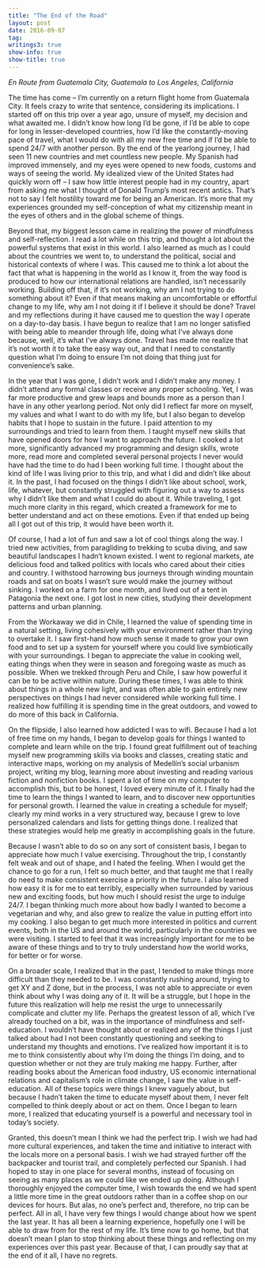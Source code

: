 ```yaml
---
title: "The End of the Road"
layout: post
date: 2016-09-07
tag:
writings3: true
show-info: true
show-title: true
---
```


*En Route from Guatemala City, Guatemala to Los Angeles, California*

The time has come – I’m currently on a return flight home from Guatemala City. It feels crazy to write that sentence, considering its implications. I started off on this trip over a year ago, unsure of myself, my decision and what awaited me. I didn’t know how long I’d be gone, if I’d be able to cope for long in lesser-developed countries, how I’d like the constantly-moving pace of travel, what I would do with all my new free time and if I’d be able to spend 24/7 with another person. By the end of the yearlong journey, I had seen 11 new countries and met countless new people. My Spanish had improved immensely, and my eyes were opened to new foods, customs and ways of seeing the world. My idealized view of the United States had quickly worn off – I saw how little interest people had in my country, apart from asking me what I thought of Donald Trump’s most recent antics. That’s not to say I felt hostility toward me for being an American. It’s more that my experiences grounded my self-conception of what my citizenship meant in the eyes of others and in the global scheme of things.

Beyond that, my biggest lesson came in realizing the power of mindfulness and self-reflection. I read a lot while on this trip, and thought a lot about the powerful systems that exist in this world. I also learned as much as I could about the countries we went to, to understand the political, social and historical contexts of where I was. This caused me to think a lot about the fact that what is happening in the world as I know it, from the way food is produced to how our international relations are handled, isn’t necessarily working. Building off that, if it’s not working, why am I not trying to do something about it? Even if that means making an uncomfortable or effortful change to my life, why am I not doing it if I believe it should be done? Travel and my reflections during it have caused me to question the way I operate on a day-to-day basis. I have begun to realize that I am no longer satisfied with being able to meander through life, doing what I’ve always done because, well, it’s what I’ve always done. Travel has made me realize that it’s not worth it to take the easy way out, and that I need to constantly question what I’m doing to ensure I’m not doing that thing just for convenience’s sake. 

In the year that I was gone, I didn’t work and I didn’t make any money. I didn’t attend any formal classes or receive any proper schooling. Yet, I was far more productive and grew leaps and bounds more as a person than I have in any other yearlong period. Not only did I reflect far more on myself, my values and what I want to do with my life, but I also began to develop habits that I hope to sustain in the future. I paid attention to my surroundings and tried to learn from them. I taught myself new skills that have opened doors for how I want to approach the future. I cooked a lot more, significantly advanced my programming and design skills, wrote more, read more and completed several personal projects I never would have had the time to do had I been working full time. I thought about the kind of life I was living prior to this trip, and what I did and didn’t like about it. In the past, I had focused on the things I didn’t like about school, work, life, whatever, but constantly struggled with figuring out a way to assess why I didn’t like them and what I could do about it. While traveling, I got much more clarity in this regard, which created a framework for me to better understand and act on these emotions. Even if that ended up being all I got out of this trip, it would have been worth it.

Of course, I had a lot of fun and saw a lot of cool things along the way. I tried new activities, from paragliding to trekking to scuba diving, and saw beautiful landscapes I hadn’t known existed. I went to regional markets, ate delicious food and talked politics with locals who cared about their cities and country. I withstood harrowing bus journeys through winding mountain roads and sat on boats I wasn’t sure would make the journey without sinking. I worked on a farm for one month, and lived out of a tent in Patagonia the next one. I got lost in new cities, studying their development patterns and urban planning.

From the Workaway we did in Chile, I learned the value of spending time in a natural setting, living cohesively with your environment rather than trying to overtake it. I saw first-hand how much sense it made to grow your own food and to set up a system for yourself where you could live symbiotically with your surroundings. I began to appreciate the value in cooking well, eating things when they were in season and foregoing waste as much as possible. When we trekked through Peru and Chile, I saw how powerful it can be to be active within nature. During these times, I was able to think about things in a whole new light, and was often able to gain entirely new perspectives on things I had never considered while working full time. I realized how fulfilling it is spending time in the great outdoors, and vowed to do more of this back in California. 

On the flipside, I also learned how addicted I was to wifi. Because I had a lot of free time on my hands, I began to develop goals for things I wanted to complete and learn while on the trip. I found great fulfillment out of teaching myself new programming skills via books and classes, creating static and interactive maps, working on my analysis of Medellín’s social urbanism project, writing my blog, learning more about investing and reading various fiction and nonfiction books. I spent a lot of time on my computer to accomplish this, but to be honest, I loved every minute of it. I finally had the time to learn the things I wanted to learn, and to discover new opportunities for personal growth. I learned the value in creating a schedule for myself; clearly my mind works in a very structured way, because I grew to love personalized calendars and lists for getting things done. I realized that these strategies would help me greatly in accomplishing goals in the future. 

Because I wasn’t able to do so on any sort of consistent basis, I began to appreciate how much I value exercising. Throughout the trip, I constantly felt weak and out of shape, and I hated the feeling. When I would get the chance to go for a run, I felt so much better, and that taught me that I really do need to make consistent exercise a priority in the future. I also learned how easy it is for me to eat terribly, especially when surrounded by various new and exciting foods, but how much I should resist the urge to indulge 24/7. I began thinking much more about how badly I wanted to become a vegetarian and why, and also grew to realize the value in putting effort into my cooking. I also began to get much more interested in politics and current events, both in the US and around the world, particularly in the countries we were visiting. I started to feel that it was increasingly important for me to be aware of these things and to try to truly understand how the world works, for better or for worse.

On a broader scale, I realized that in the past, I tended to make things more difficult than they needed to be. I was constantly rushing around, trying to get XY and Z done, but in the process, I was not able to appreciate or even think about why I was doing any of it. It will be a struggle, but I hope in the future this realization will help me resist the urge to unnecessarily complicate and clutter my life. Perhaps the greatest lesson of all, which I’ve already touched on a bit, was in the importance of mindfulness and self-education. I wouldn’t have thought about or realized any of the things I just talked about had I not been constantly questioning and seeking to understand my thoughts and emotions. I’ve realized how important it is to me to think consistently about why I’m doing the things I’m doing, and to question whether or not they are truly making me happy. Further, after reading books about the American food industry, US economic international relations and capitalism’s role in climate change, I saw the value in self-education. All of these topics were things I knew vaguely about, but because I hadn’t taken the time to educate myself about them, I never felt compelled to think deeply about or act on them. Once I began to learn more, I realized that educating yourself is a powerful and necessary tool in today’s society.

Granted, this doesn’t mean I think we had the perfect trip. I wish we had had more cultural experiences, and taken the time and initiative to interact with the locals more on a personal basis. I wish we had strayed further off the backpacker and tourist trail, and completely perfected our Spanish. I had hoped to stay in one place for several months, instead of focusing on seeing as many places as we could like we ended up doing. Although I thoroughly enjoyed the computer time, I wish towards the end we had spent a little more time in the great outdoors rather than in a coffee shop on our devices for hours. But alas, no one’s perfect and, therefore, no trip can be perfect. All in all, I have very few things I would change about how we spent the last year. It has all been a learning experience, hopefully one I will be able to draw from for the rest of my life. It’s time now to go home, but that doesn’t mean I plan to stop thinking about these things and reflecting on my experiences over this past year. Because of that, I can proudly say that at the end of it all, I have no regrets. 
